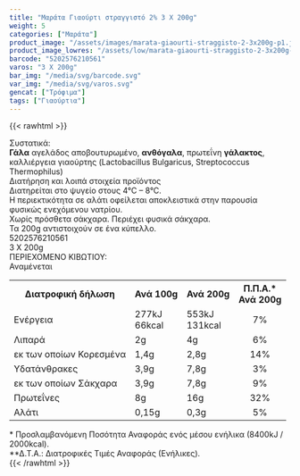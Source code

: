 ```yaml
---
title: "Μαράτα Γιαούρτι στραγγιστό 2% 3 Χ 200g"
weight: 5
categories: ["Μαράτα"]
product_image: "/assets/images/marata-giaourti-straggisto-2-3x200g-p1.jpg"
product_image_lowres: "/assets/low/marata-giaourti-straggisto-2-3x200g-p1.jpg"
barcode: "5202576210561"
varos: "3 X 200g"
bar_img: "/media/svg/barcode.svg"
var_img: "/media/svg/varos.svg"
gencat: ["Τρόφιμα"]
tags: ["Γιαούρτια"]
---
```

{{< rawhtml >}}

<div class="product"><div id="sistatika">Συστατικά:</div><div class="alltext"><b>Γάλα</b>&nbsp;αγελάδος αποβουτυρωμένο, <b>ανθόγαλα</b>, πρωτεΐνη <b>γάλακτος</b>, καλλιέργεια γιαούρτης (Lactobacillus Bulgaricus, Streptococcus Thermophilus)</div><div id="loipa">Διατήρηση και λοιπά στοιχεία προϊόντος</div><div class="alltext">Διατηρείται στο ψυγείο στους 4°C – 8°C.<br>Η περιεκτικότητα σε αλάτι οφείλεται αποκλειστικά στην παρουσία φυσικώς ενεχόμενου νατρίου.<br>Χωρίς πρόσθετα σάκχαρα. Περιέχει φυσικά σάκχαρα.<br>Τα 200g αντιστοιχούν σε ένα κύπελλο.</div><div id="barcode"><div id="barimage1"></div><span id="bartext">5202576210561</span></div><div id="varos"><div id="varosimage1"></div><span id="varostext">3 X 200g</span></div><div id="kivotio">ΠΕΡΙΕΧΟΜΕΝΟ ΚΙΒΩΤΙΟΥ:<br>Αναμένεται</div><div class="tabout"><table id="diatable"><tbody><tr><th>Διατροφική δήλωση</th><th>Ανά 100g</th><th>Ανά 200g</th><th>Π.Π.Α.*<br>Ανά 200g</th></tr><tr><td class="texr2">Ενέργεια</td><td class="texr">277kJ<br>66kcal</td><td class="texr">553kJ<br>131kcal</td><td class="texr" style="text-align:center">7%</td></tr><tr><td class="texr2">Λιπαρά</td><td class="texr">2g</td><td class="texr">4g</td><td class="texr" style="text-align:center">6%</td></tr><tr><td class="gray">εκ των οποίων Κορεσμένα</td><td class="gray2">1,4g</td><td class="gray2">2,8g</td><td class="gray2" style="text-align:center">14%</td></tr><tr><td class="texr2">Yδατάνθρακες</td><td class="texr">3,9g</td><td class="texr">7,8g</td><td class="texr" style="text-align:center">3%</td></tr><tr><td class="gray">εκ των οποίων Σάκχαρα</td><td class="gray2">3,9g</td><td class="gray2">7,8g</td><td class="gray2" style="text-align:center">9%</td></tr><tr><td class="texr2">Πρωτεΐνες</td><td class="texr">8g</td><td class="texr">16g</td><td class="texr" style="text-align:center">32%</td></tr><tr><td class="texr2">Αλάτι</td><td class="texr">0,15g</td><td class="texr">0,3g</td><td class="texr" style="text-align:center">5%</td></tr></tbody></table></div><div class="alltext">* Προσλαμβανόμενη Ποσότητα Αναφοράς ενός μέσου ενήλικα (8400kJ / 2000kcal).<br>**Δ.Τ.Α.: Διατροφικές Τιμές Αναφοράς (Ενήλικες).</div><div class="pimg"></div></div>
{{< /rawhtml >}}


